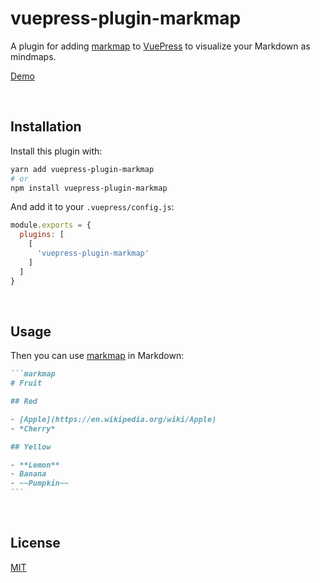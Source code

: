 # vuepress-plugin-markmap

A plugin for adding [markmap](https://github.com/gera2ld/markmap) to [VuePress](https://vuepress.vuejs.org/) to visualize your Markdown as mindmaps.

[Demo](https://vuepress-theme-gungnir.vercel.app/zh/docs/plugins/markmap.html)

&nbsp;

## Installation

Install this plugin with:

```bash
yarn add vuepress-plugin-markmap
# or
npm install vuepress-plugin-markmap
```

And add it to your `.vuepress/config.js`:

```js
module.exports = {
  plugins: [
    [
      'vuepress-plugin-markmap'
    ]
  ]
}
```

&nbsp;

## Usage

Then you can use [markmap](https://github.com/gera2ld/markmap) in Markdown:

~~~markdown
```markmap
# Fruit

## Red

- [Apple](https://en.wikipedia.org/wiki/Apple)
- *Cherry*

## Yellow

- **Lemon**
- Banana
- ~~Pumpkin~~
```
~~~

&nbsp;

## License

[MIT](LICENSE)
